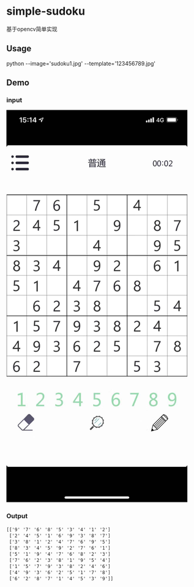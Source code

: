 # simple-sudoku

基于opencv简单实现

## Usage

python --image='sudoku1.jpg' --template='123456789.jpg'

## Demo

### input

![input](sudoku1.jpg)



### Output

```
[['9' '7' '6' '8' '5' '3' '4' '1' '2']
 ['2' '4' '5' '1' '6' '9' '3' '8' '7']
 ['3' '8' '1' '2' '4' '7' '6' '9' '5']
 ['8' '3' '4' '5' '9' '2' '7' '6' '1']
 ['5' '1' '9' '4' '7' '6' '8' '2' '3']
 ['7' '6' '2' '3' '8' '1' '9' '5' '4']
 ['1' '5' '7' '9' '3' '8' '2' '4' '6']
 ['4' '9' '3' '6' '2' '5' '1' '7' '8']
 ['6' '2' '8' '7' '1' '4' '5' '3' '9']]
```

